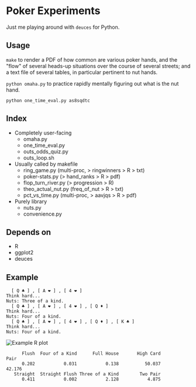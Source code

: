 Poker Experiments
========

Just me playing around with `deuces` for Python.

Usage
--------

`make` to render a PDF of how common are various poker hands, and the
"flow" of several heads-up situations over the course of several
streets; and a text file of several tables, in particular pertinent to
nut hands.

`python omaha.py` to practice rapidly mentally figuring out what is
the nut hand.

`python one_time_eval.py as8sqdtc`

Index
--------
* Completely user-facing
    * omaha.py
    * one_time_eval.py
    * outs_odds_quiz.py
    * outs_loop.sh
* Usually called by makefile
    * ring_game.py (multi-proc, > ringwinners > R > txt)
    * poker-stats.py (> hand_ranks > R > pdf)
    * flop_turn_river.py (> progression > R)
    * theo_actual_nut.py (freq_of_nut > R > txt)
    * pct_vs_time.py (multi-proc, > aavjqs > R > pdf)
* Purely library
    * nuts.py
    * convenience.py

Depends on
--------
* R
* ggplot2
* deuces

Example
--------

      [ Q ♣ ] , [ A ❤ ] , [ 4 ❤ ]  
    Think hard... 
    Nuts: Three of a kind.
      [ Q ♣ ] , [ A ❤ ] , [ 4 ❤ ] , [ Q ♦ ]  
    Think hard... 
    Nuts: Four of a kind.
      [ Q ♣ ] , [ A ❤ ] , [ 4 ❤ ] , [ Q ♦ ] , [ K ♣ ]  
    Think hard... 
    Nuts: Four of a kind.


![Example R plot](https://dl.dropboxusercontent.com/u/38640281/github_img/poker-rplot.png)

          Flush  Four of a Kind      Full House       High Card            Pair 
          0.202           0.031           0.138          50.037          42.176 
       Straight  Straight Flush Three of a Kind        Two Pair 
          0.411           0.002           2.128           4.875 
